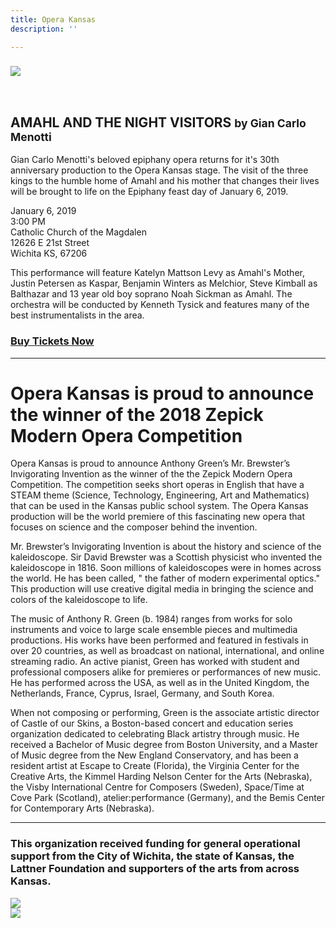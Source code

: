 ```yaml
---
title: Opera Kansas
description: ''

---
```

### ![](/uploads/AmahlFacebookBanner.jpg)

<h2 style="padding-top: 2rem;">AMAHL AND THE NIGHT VISITORS <small>by Gian Carlo Menotti</small></h2>

Gian Carlo Menotti's beloved epiphany opera returns for it's 30th anniversary production to the Opera Kansas stage. The visit of the three kings to the humble home of Amahl and his mother that changes their lives will be brought to life on the Epiphany feast day of January 6, 2019.

January 6, 2019  
3:00 PM  
Catholic Church of the Magdalen  
12626 E 21st Street  
Wichita KS, 67206

This performance will feature Katelyn Mattson Levy as Amahl's Mother, Justin Petersen as Kaspar, Benjamin Winters as Melchior, Steve Kimball as Balthazar and 13 year old boy soprano Noah Sickman as Amahl. The orchestra will be conducted by Kenneth Tysick and features many of the best instrumentalists in the area.

### [Buy Tickets Now](https://www.brownpapertickets.com/event/3596780)

***

# Opera Kansas is proud to announce the winner of the 2018 Zepick Modern Opera Competition

Opera Kansas is proud to announce Anthony Green’s Mr. Brewster’s Invigorating Invention as the winner of the the Zepick Modern Opera Competition. The competition seeks short operas in English that have a STEAM theme (Science, Technology, Engineering, Art and Mathematics)  that can be used in the Kansas public school system. The Opera Kansas production will be the world premiere of this fascinating new opera that focuses on science and the composer behind the invention.

Mr. Brewster’s Invigorating Invention is about the history and science of the kaleidoscope. Sir David Brewster was a Scottish physicist who invented the kaleidoscope in 1816. Soon millions of kaleidoscopes were in homes across the world. He has been called, " the father of modern experimental optics." This production will use creative digital media in bringing the science and colors of the kaleidoscope to life.

The music of Anthony R. Green (b. 1984) ranges from works for solo instruments and voice to large scale ensemble pieces and multimedia productions. His works have been performed and featured in festivals in over 20 countries, as well as broadcast on national, international, and online streaming radio. An active pianist, Green has worked with student and professional composers alike for premieres or performances of new music. He has performed across the USA, as well as in the United Kingdom, the Netherlands, France, Cyprus, Israel, Germany, and South Korea.

When not composing or performing, Green is the associate artistic director of Castle of our Skins, a Boston-based concert and education series organization dedicated to celebrating Black artistry through music. He received a Bachelor of Music degree from Boston University, and a Master of Music degree from the New England Conservatory, and has been a resident artist at Escape to Create (Florida), the Virginia Center for the Creative Arts, the Kimmel Harding Nelson Center for the Arts (Nebraska), the Visby International Centre for Composers (Sweden), Space/Time at Cove Park (Scotland), atelier:performance (Germany), and the Bemis Center for Contemporary Arts (Nebraska).

***

### This organization received funding for general operational support from the City of Wichita, the state of Kansas, the Lattner Foundation and supporters of the arts from across Kansas.

<div class="sponsor-logos">
<div><img src="/img/wichita-logo.png"></div>
<div><img src="/img/arts-commission-logo.png"></div>
</div>